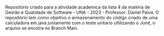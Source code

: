 Repositório criado para a atividade academica da lista 4 da matéria de Gestão e Qualidade de Software - UNA - 2023 - Professor: Daniel Paiva. O repositório tem como objetivo o armazenamento do código criado de uma calculadora em java juntamente com o teste unitario ultilizando o Junit, o arquivo se encotra no Branch Main.
